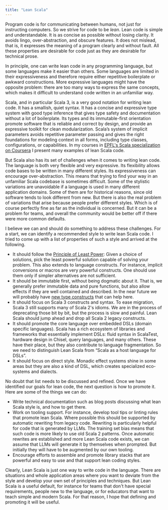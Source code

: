 ```yaml
---
title: "Lean Scala"
---
```


Program code is for communicating between humans, not just for instructing computers. So we strive for code to be _lean_. Lean code is simple and understandable. It is as concise as possible without losing clarity. It avoids lingo, over-abstraction, and obscure features. It does not mislead, that is, it expresses the meaning of a program clearly and without fault. All these properties are desirable for code just as they are desirable for technical prose.

In principle, one can write lean code in any programming language, but some languages make it easier than others. Some languages are limited in their expressiveness and therefore require either repetitive boilerplate or awkward constructions. More expressive languages might have the opposite problem: there are too many ways to express the same concepts, which makes it difficult to understand code written in an unfamiliar way.

Scala, and in particular Scala 3, is a very good notation for writing lean code. It has a smallish, quiet syntax. It has a concise and expressive type system with good type inference that gives type safety and documentation without a lot of boilerplate. Its types and its immutable-first orientation promote software that is reliable and correct by design, and provide an expressive toolkit for clean modularization. Scala’s system of implicit parameters avoids repetitive parameter passing and gives the right foundations for modeling context in all forms, including type classes, configurations, or capabilities. In my courses in [EPFL's Scala specialization on Coursera](https://www.coursera.org/specializations/scala) I present many examples of lean Scala code.

But Scala also has its set of challenges when it comes to writing lean code. The language is both very flexible and very expressive. Its flexibility allows code bases to be written in many different styles. Its expressiveness can encourage over-abstraction. This means that trying to find your way in an unfamiliar Scala codebase is sometimes difficult. Some of the stylistic variations are unavoidable if a language is used in many different application domains. Some of them are for historical reasons, since old software tends to look different from new. But there is also the real problem of variations that arise because people prefer different styles. Which is of course perfectly fine as far as the individual is concerned. But it can be a problem for teams, and overall the community would be better off if there were more common defaults.

I believe we can and should do something to address these challenges. For a start, we can identify a recommended style to write lean Scala code. I tried to come up with a list of properties of such a style and arrived at the following.


-  It should follow the [Principle of Least Power](https://www.lihaoyi.com/post/StrategicScalaStylePrincipleofLeastPower.html): Given a choice of solutions, pick the least powerful solution capable of solving your problem. This also extends to language constructs. For instance, implicit conversions or macros are very powerful constructs. One should use them only if simpler alternatives are not sufficient.
 - It should be immutable first, without being dogmatic about it. That is, we generally prefer immutable data and pure functions, but also allow effects if they are well contained and described. In the near future we will probably have [new type constructs](https://dl.acm.org/doi/pdf/10.1145/3618003) that can help here.
 - It should focus on Scala 3 constructs and syntax. To ease migration, Scala 3 still supports many of Scala 2's idioms. We are in the process of deprecating those bit by bit, but the process is slow and painful. Lean Scala should jump ahead and drop all Scala 2 legacy constructs.
 - It should promote the core language over embedded DSLs (domain specific languages). Scala has a rich ecosystem of libraries and frameworks that essentially implement DSLs: fluid syntax in ScalaTest, hardware design in Chisel, query languages, and many others. These have their place, but they also contribute to language fragmentation. So we need to distinguish Lean Scala from “Scala as a host language for DSLs”.
 - It should focus on direct style. Monadic effect systems shine in some areas but they are also a kind of DSL, which creates specialized eco-systems and dialects.

No doubt that list needs to be discussed and refined. Once we have identified our goals for lean code, the next question is how to promote it. Here are some of the things we can do:



 - Write technical documentation such as blog posts discussing what lean Scala style is, and how to get there.
 - Work on tooling support. For instance, develop tool tips or linting rules that promote lean Scala. Where possible this should be supported by automatic rewriting from legacy code. Rewriting is particularly helpful for code that is generated by LLMs. The training set bias means that such code is more likely to use old Scala 2 patterns. Once automatic rewrites are established and more Lean Scala code exists, we can assume that LLMs will generate it by themselves when prompted. But initially they will have to be augmented by our own tooling.
 - Encourage efforts to assemble and promote  library stacks that are powerful and easy to use and that support lean coding styles.

Clearly, Lean Scala is just one way to write code in the language. There are situations and whole application areas where you want to deviate from the style and develop your own set of principles and techniques. But Lean Scala is a useful default, for instance for teams that don't have special requirements, people new to the language, or for educators that want to teach simple and modern Scala. For that reason, I hope that defining and promoting it will be useful.
